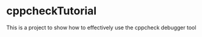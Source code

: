 cppcheckTutorial
================

This is a project to show how to effectively use the cppcheck debugger tool

